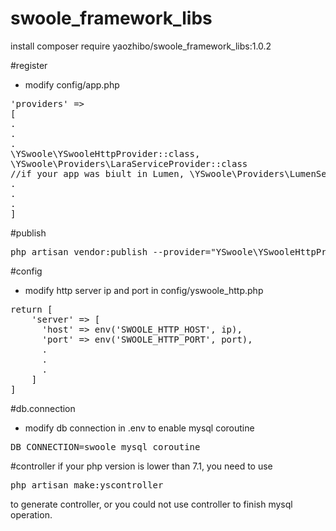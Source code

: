 # swoole_framework_libs

install
composer require yaozhibo/swoole_framework_libs:1.0.2

#register
- modify config/app.php
<pre>
'providers' =>
[
.
.
.
\YSwoole\YSwooleHttpProvider::class,
\YSwoole\Providers\LaraServiceProvider::class
//if your app was biult in Lumen, \YSwoole\Providers\LumenServiceProvider::class instead.
.
.
.
]
</pre>
#publish
<pre>
php artisan vendor:publish --provider="YSwoole\YSwooleHttpProvider"
</pre>

#config
- modify http server ip and port in config/yswoole_http.php
<pre>
return [
    'server' => [
      'host' => env('SWOOLE_HTTP_HOST', ip),
      'port' => env('SWOOLE_HTTP_PORT', port),
      .
      .
      .
    ]
]      
</pre>

#db.connection
- modify db connection in .env to enable mysql coroutine
<pre>
DB_CONNECTION=swoole_mysql_coroutine
</pre>

#controller
if your php version is lower than 7.1, you need to use 
<pre>php artisan make:yscontroller</pre>
to generate controller, or you could not use controller to finish mysql operation.
